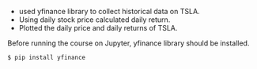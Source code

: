 - used yfinance library to collect historical data on TSLA. 
- Using daily stock price calculated daily return.
- Plotted the daily price and daily returns of TSLA.

Before running the course on Jupyter, yfinance library should be installed.

```
$ pip install yfinance
```
